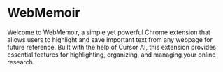 # WebMemoir
Welcome to WebMemoir, a simple yet powerful Chrome extension that allows users to highlight and save important text from any webpage for future reference. Built with the help of Cursor AI, this extension provides essential features for highlighting, organizing, and managing your online research.
